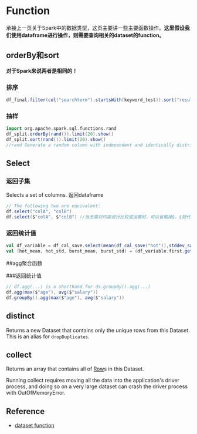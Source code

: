 # Function

承接上一页关于Spark中的数据类型，这页主要讲一些主要函数操作。**这里假设我们使用dataframe进行操作，则需要查询相关的dataset的function。**

## orderBy和sort

**对于Spark来说两者是相同的！**

### 排序

```scala
df_final.filter(col("searchterm").startsWith(keyword_test)).sort("result".desc).show()
```

### 抽样

```scala
import org.apache.spark.sql.functions.rand
df_split.orderBy(rand()).limit(20).show()
df_split.sort(rand()).limit(20).show()
//rand Generate a random column with independent and identically distributed (i.i.d.) samples from U[0.0, 1.0].
```

## Select

### 返回子集

Selects a set of columns. 返回dataframe

```scala
// The following two are equivalent:
df.select("colA", "colB")
df.select($"colA", $"colB") //当无需对内容进行比较或运算时，可以省略掉$，$就代表dataframe的名字。可以看做有了$就会是一列了。
```

### 返回统计值

```scala
val df_variable = df_cal_save.select(mean(df_cal_save("hot")),stddev_samp(df_cal_save("hot")),mean(df_cal_save("burst")),stddev_samp(df_cal_save("burst")))
val (hot_mean, hot_std, burst_mean, burst_std) = (df_variable.first.getDouble(0), df_variable.first.getDouble(1), df_variable.first.getDouble(2), df_variable.first.getDouble(3))
```

##agg聚合函数

###返回统计值

```scala
// df.agg(...) is a shorthand for ds.groupBy().agg(...)
df.agg(max($"age"), avg($"salary"))
df.groupBy().agg(max($"age"), avg($"salary"))
```
## distinct

Returns a new Dataset that contains only the unique rows from this Dataset. This is an alias for `dropDuplicates`. 

## collect

Returns an array that contains all of [Row](https://spark.apache.org/docs/2.1.0/api/scala/org/apache/spark/sql/Row.html)s in this Dataset.

Running collect requires moving all the data into the application's driver process, and doing so on a very large dataset can crash the driver process with OutOfMemoryError.

## Reference

- [dataset function](https://spark.apache.org/docs/2.1.0/api/scala/index.html#org.apache.spark.sql.Dataset)